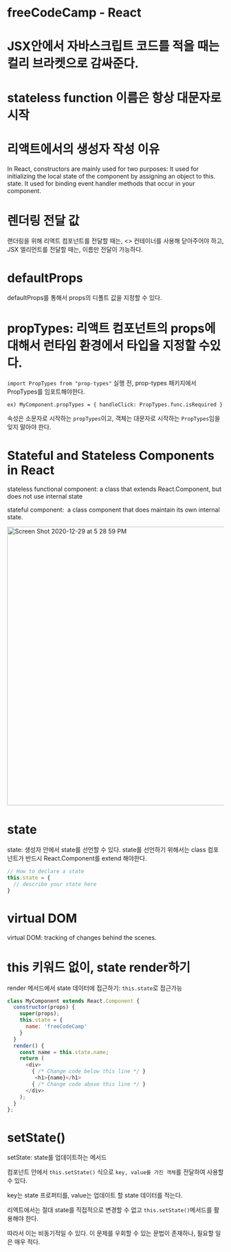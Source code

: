 # freeCodeCamp - React

# JSX안에서 자바스크립트 코드를 적을 때는 컬리 브라켓으로 감싸준다.

# stateless function 이름은 항상 대문자로 시작 

# 리액트에서의 생성자 작성 이유

In React, constructors are mainly used for two purposes: It used for initializing the local state of the component by assigning an object to this. state. It used for binding event handler methods that occur in your component.

# 렌더링 전달 값
랜더링을 위해 리액트 컴포넌트를 전달할 때는, <> 컨테이너를 사용해 닫아주어야 하고, JSX 엘리먼트를 전달할 때는, 이름만 전달이 가능하다. 

# defaultProps

defaultProps를 통해서 props의 디폴트 값을 지정할 수 있다. 

# propTypes: 리액트 컴포넌트의 props에 대해서 런타임 환경에서 타입을 지정할 수있다.

`import PropTypes from "prop-types"`
실행 전, prop-types 패키지에서 PropTypes를 임포트해야한다. 

`ex) MyComponent.propTypes = { handleClick: PropTypes.func.isRequired }`

속성은 소문자로 시작하는 `propTypes`이고, 객체는 대문자로 시작하는 `PropTypes`임을 잊지 말아야 한다. 

# Stateful and Stateless Components in React

stateless functional component: a class that extends React.Component, but does not use internal state

stateful component:  a class component that does maintain its own internal state.

<img width="647" alt="Screen Shot 2020-12-29 at 5 28 59 PM" src="https://user-images.githubusercontent.com/67526014/103270505-6d0b2d00-49fb-11eb-8678-940276f2267a.png">

# state 

state: 생성자 안에서 state를 선언할 수 있다. state를 선언하기 위해서는 class 컴포넌트가 반드시 React.Component를 extend 해야한다. 
``` js
// How to declare a state
this.state = {
  // describe your state here
}
```

# virtual DOM

virtual DOM: tracking of changes behind the scenes.

# this 키워드 없이, state render하기 

render 메서드에서 state 데이터에 접근하기: `this.state`로 접근가능

```js
class MyComponent extends React.Component {
  constructor(props) {
    super(props);
    this.state = {
      name: 'freeCodeCamp'
    }
  }
  render() {
    const name = this.state.name;
    return (
      <div>
        { /* Change code below this line */ }
         <h1>{name}</h1>
        { /* Change code above this line */ }
      </div>
    );
  }
};
```

# setState()

setState: state를 업데이트하는 메서드

컴포넌트 안에서 `this.setState()` 식으로 `key, value를 가진 객체`를 전달하여 사용할 수 있다. 

key는 state 프로퍼티를, value는 업데이트 할 state 데이터를 적는다. 

리액트에서는 절대 state를 직접적으로 변경할 수 없고 `this.setState()`메서드를 활용해야 한다. 

따라서 이는 비동기적일 수 있다. 이 문제를 우회할 수 있는 문법이 존재하나, 필요할 일은 매우 적다. 

